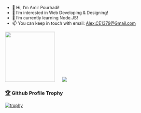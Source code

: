 - 👋 Hi, I’m Amir Pourhadi!
- 👀 I’m interested in Web Developing & Designing!
- 🌱 I’m currently learning Node.JS!
- 📫 You can keep in touch with email: Alex.CE1379@Gmail.com

<div>
  <img height="165" alighn="left" src="https://github-readme-stats.vercel.app/api?username=Amir-Pourhadi&count_private=true&show_icons=true&custom_title=GitHub%20Stats&border_radius=15" />
  &nbsp;&nbsp;&nbsp;&nbsp;
  <img src="https://github-readme-stats.vercel.app/api/top-langs/?username=Amir-Pourhadi&layout=compact&border_radius=15" />
</div>

<h3>
<a href="https://github.com/ryo-ma/github-profile-trophy">🏆</a> Github Profile Trophy</h3>

[![trophy](https://github-profile-trophy.vercel.app/?username=Amir-Pourhadi&theme=onedark&margin-w=50&no-bg=true&no-frame=true)](#)
